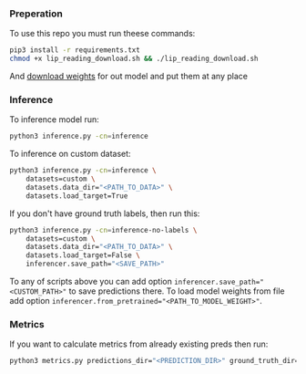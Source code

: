 ### Preperation

To use this repo you must run theese commands:
```bash
pip3 install -r requirements.txt
chmod +x lip_reading_download.sh && ./lip_reading_download.sh
```
And [download weights](https://github.com/Anuiel/dla-hw2/releases/tag/weights) for out model and put them at any place

### Inference

To inference model run:
```bash
python3 inference.py -cn=inference
```

To inference on custom dataset:
```bash
python3 inference.py -cn=inference \
    datasets=custom \
    datasets.data_dir="<PATH_TO_DATA>" \
    datasets.load_target=True
```

If you don't have ground truth labels, then run this:
```bash
python3 inference.py -cn=inference-no-labels \
    datasets=custom \ 
    datasets.data_dir="<PATH_TO_DATA>" \
    datasets.load_target=False \
    inferencer.save_path="<SAVE_PATH>"
```

To any of scripts above you can add option `inferencer.save_path="<CUSTOM_PATH>"` to save predictions there.
To load model weights from file add option `inferencer.from_pretrained="<PATH_TO_MODEL_WEIGHT>"`.
### Metrics

If you want to calculate metrics from already existing preds then run:
```bash
python3 metrics.py predictions_dir="<PREDICTION_DIR>" ground_truth_dir="<GROUND_TRUTH_DIR>"
``` 
